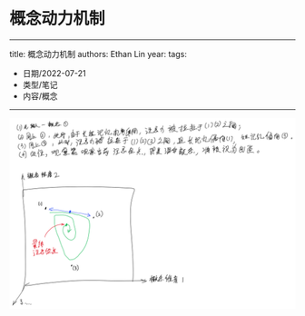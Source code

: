 # 概念动力机制


---
title: 概念动力机制
authors: Ethan Lin
year:
tags:
  - 日期/2022-07-21 
  - 类型/笔记 
  - 内容/概念 
---





![类型、逻辑、运算、信息](概念动力机制.assets/类型、逻辑、运算、信息.svg)
